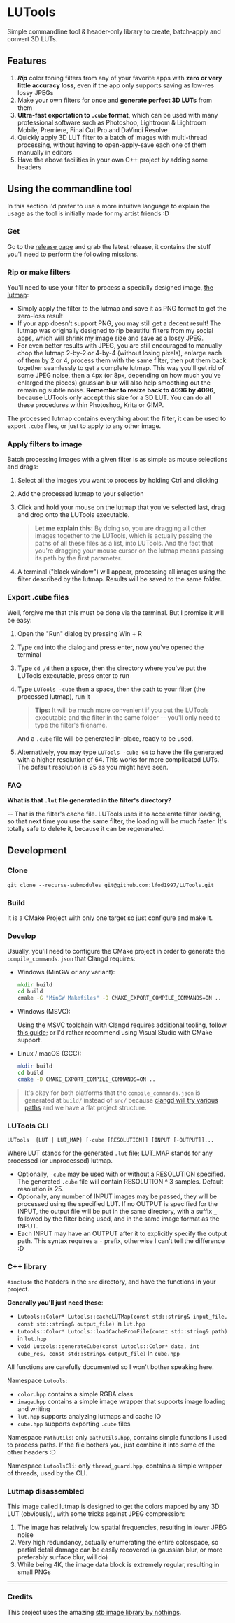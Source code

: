 # LUTools
Simple commandline tool &amp; header-only library to create, batch-apply and convert 3D LUTs.

## Features

1. ***Rip*** color toning filters from any of your favorite apps with **zero or very little accuracy loss**, even if the app only supports saving as low-res lossy JPEGs
2. Make your own filters for once and **generate perfect 3D LUTs** from them
3. **Ultra-fast exportation to `.cube` format**, which can be used with many professional software such as Photoshop, Lightroom & Lightroom Mobile, Premiere, Final Cut Pro and DaVinci Resolve
4. Quickly apply 3D LUT filter to a batch of images with multi-thread processing, without having to open-apply-save each one of them manually in editors
5. Have the above facilities in your own C++ project by adding some headers

## Using the commandline tool

In this section I'd prefer to use a more intuitive language to explain the usage as the tool is initially made for my artist friends :D

### Get

Go to the [release page](https://github.com/lfod1997/LUTools/releases) and grab the latest release, it contains the stuff you'll need to perform the following missions.

### Rip or make filters

You'll need to use your filter to process a specially designed image, [the lutmap](img/lutmap4096.png):

- Simply apply the filter to the lutmap and save it as PNG format to get the zero-loss result
- If your app doesn't support PNG, you may still get a decent result! The lutmap was originally designed to rip beautiful filters from my social apps, which will shrink my image size and save as a lossy JPEG.
- For even better results with JPEG, you are still encouraged to manually chop the lutmap 2-by-2 or 4-by-4 (without losing pixels), enlarge each of them by 2 or 4, process them with the same filter, then put them back together seamlessly to get a complete lutmap. This way you'll get rid of some JPEG noise, then a 4px (or 8px, depending on how much you've enlarged the pieces) gaussian blur will also help smoothing out the remaining subtle noise. **Remember to resize back to 4096 by 4096**, because LUTools only accept this size for a 3D LUT. You can do all these procedures within Photoshop, Krita or GIMP.

The processed lutmap contains everything about the filter, it can be used to export `.cube` files, or just to apply to any other image.

### Apply filters to image

Batch processing images with a given filter is as simple as mouse selections and drags:

1. Select all the images you want to process by holding Ctrl and clicking

2. Add the processed lutmap to your selection

3. Click and hold your mouse on the lutmap that you've selected last, drag and drop onto the LUTools executable.

    > **Let me explain this:** By doing so, you are dragging all other images together to the LUTools, which is actually passing the paths of all these files as a list, into LUTools. And the fact that you're dragging your mouse cursor on the lutmap means passing its path by the first parameter.

4. A terminal ("black window") will appear, processing all images using the filter described by the lutmap. Results will be saved to the same folder.

### Export .cube files

Well, forgive me that this must be done via the terminal. But I promise it will be easy:

1. Open the "Run" dialog by pressing Win + R

2. Type `cmd` into the dialog and press enter, now you've opened the terminal

3. Type `cd /d` then a space, then the directory where you've put the LUTools executable, press enter to run

4. Type `LUTools -cube` then a space, then the path to your filter (the processed lutmap), run it

    > **Tips:** It will be much more convenient if you put the LUTools executable and the filter in the same folder -- you'll only need to type the filter's filename.

    And a `.cube` file will be generated in-place, ready to be used.

5. Alternatively, you may type `LUTools -cube 64` to have the file generated with a higher resolution of 64. This works for more complicated LUTs. The default resolution is 25 as you might have seen.

### FAQ

**What is that `.lut` file generated in the filter's directory?**

-- That is the filter's cache file. LUTools uses it to accelerate filter loading, so that next time you use the same filter, the loading will be much faster. It's totally safe to delete it, because it can be regenerated.

## Development

### Clone

```shell
git clone --recurse-submodules git@github.com:lfod1997/LUTools.git
```

### Build

It is a CMake Project with only one target so just configure and make it.

### Develop

Usually, you'll need to configure the CMake project in order to generate the `compile_commands.json` that Clangd requires:

- Windows (MinGW or any variant):

    ```bat
    mkdir build
    cd build
    cmake -G "MinGW Makefiles" -D CMAKE_EXPORT_COMPILE_COMMANDS=ON ..
    ```
    
- Windows (MSVC):

    Using the MSVC toolchain with Clangd requires additional tooling, [follow this guide](https://clang.llvm.org/docs/HowToSetupToolingForLLVM.html#setup-clang-tooling-using-cmake-on-windows); or I'd rather recommend using Visual Studio with CMake support.
    
- Linux / macOS (GCC):

    ```bash
    mkdir build
    cd build
    cmake -D CMAKE_EXPORT_COMPILE_COMMANDS=ON ..
    ```

> It's okay for both platforms that the `compile_commands.json` is generated at `build/` instead of `src/` because [clangd will try various paths](https://clangd.llvm.org/installation#project-setup) and we have a flat project structure.

### LUTools CLI

`LUTools  {LUT | LUT_MAP} [-cube [RESOLUTION]] [INPUT [-OUTPUT]]...`

Where LUT stands for the generated `.lut` file; LUT_MAP stands for any processed (or unprocessed) lutmap.

- Optionally, `-cube` may be used with or without a RESOLUTION specified. The generated `.cube` file will contain RESOLUTION ^ 3 samples. Default resolution is 25.
- Optionally, any number of INPUT images may be passed, they will be processed using the specified LUT. If no OUTPUT is specified for the INPUT, the output file will be put in the same directory, with a suffix `_` followed by the filter being used, and in the same image format as the INPUT.
- Each INPUT may have an OUTPUT after it to explicitly specify the output path. This syntax requires a `-` prefix, otherwise I can't tell the difference :D

### C++ library

`#include` the headers in the `src` directory, and have the functions in your project.

**Generally you'll just need these**:

- `Lutools::Color* Lutools::cacheLUTMap(const std::string& input_file, const std::string& output_file)` in `lut.hpp`
- `Lutools::Color* Lutools::loadCacheFromFile(const std::string& path)` in `lut.hpp`
- `void Lutools::generateCube(const Lutools::Color* data, int cube_res, const std::string& output_file)` in `cube.hpp`

All functions are carefully documented so I won't bother speaking here.

Namespace `Lutools`:

- `color.hpp` contains a simple RGBA class
- `image.hpp` contains a simple image wrapper that supports image loading and writing
- `lut.hpp` supports analyzing lutmaps and cache IO
- `cube.hpp` supports exporting `.cube` files

Namespace `Pathutils`: only `pathutils.hpp`, contains simple functions I used to process paths. If the file bothers you, just combine it into some of the other headers :D

Namespace `LutoolsCli`: only `thread_guard.hpp`, contains a simple wrapper of threads, used by the CLI.

### Lutmap disassembled

This image called lutmap is designed to get the colors mapped by any 3D LUT (obviously), with some tricks against JPEG compression:

1. The image has relatively low spatial frequencies, resulting in lower JPEG noise
2. Very high redundancy, actually enumerating the entire colorspace, so partial detail damage can be easily recovered (a gaussian blur, or more preferably surface blur, will do)
3. While being 4K, the image data block is extremely regular, resulting in small PNGs

---

### Credits

This project uses the amazing [stb image library by nothings](https://github.com/nothings/stb).
